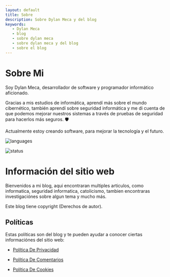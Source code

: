 ```yaml
---
layout: default
title: Sobre
description: Sobre Dylan Meca y del blog
keywords:
   - Dylan Meca
   - blog
   - sobre dylan meca
   - sobre dylan meca y del blog
   - sobre el blog
---
```

  
# Sobre Mi

Soy Dylan Meca, desarrollador de software y programador informático aficionado.

Gracias a mis estudios de informática, aprendí más sobre el mundo cibernético, también aprendí sobre seguridad informática y me di cuenta de que podemos mejorar nuestros sistemas a través de pruebas de seguridad para hacerlos más seguros. 🛡️

Actualmente estoy creando software, para mejorar la tecnología y el futuro.

![languages](https://github-readme-stats.vercel.app/api/top-langs/?username=dylanmeca&layout=compact)

![status](https://github-readme-stats.vercel.app/api?username=dylanmeca)

# Información del sitio web

Bienvenidos a mi blog, aqui encontraran multiples articulos, como informatica, seguridad informatica, catolicismo, tambien encontraras investigaciónes sobre algun tema y mucho más.

Este blog tiene copyright (Derechos de autor).

## Políticas

Estas políticas son del blog y te pueden ayudar a conocer ciertas informaciónes del sitio web:

* [Política De Privacidad](https://dylanmeca.github.io/politica-de-privacidad)

* [Política De Comentarios](https://dylanmeca.github.io/politica-de-comentarios)

* [Política De Cookies](https://dylanmeca.github.io/politica-de-cookies)


